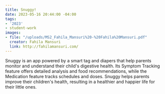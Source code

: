 ```yaml
---
title: Snuggy!
date: 2023-05-16 20:44:00 -04:00
tags:
- '2023'
- student-work
images:
- file: "/uploads/MS2_Fahila_Mansuri%20-%20Fahila%20Mansuri.pdf"
  creator: Fahila Mansuri
  link: http://fahilamansuri.com/
---
```


Snuggy is an app powered by a smart tag and diapers that help parents monitor and understand their child's digestive health. Its Symptom Tracking feature offers detailed analysis and food recommendations, while the Medication feature tracks schedules and doses. Snuggy helps parents improve their children's health, resulting in a healthier and happier life for their little ones.